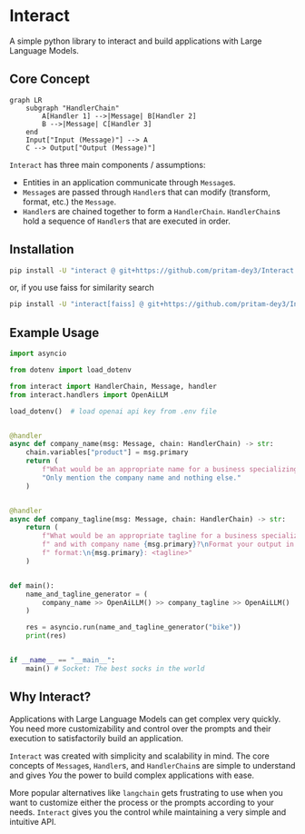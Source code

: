 # Interact
A simple python library to interact and build applications with Large Language Models.

## Core Concept

```mermaid
graph LR
    subgraph "HandlerChain"
        A[Handler 1] -->|Message| B[Handler 2]
        B -->|Message| C[Handler 3]
    end
    Input["Input (Message)"] --> A
    C --> Output["Output (Message)"]
```
`Interact` has three main components / assumptions:

* Entities in an application communicate through `Message`s.
* `Message`s are passed through `Handler`s that can modify (transform, format, etc.) the `Message`.
* `Handler`s are chained together to form a `HandlerChain`. `HandlerChain`s hold a sequence of `Handler`s that are executed in order.

## Installation
```bash
pip install -U "interact @ git+https://github.com/pritam-dey3/Interact.git"
```
or, if you use faiss for similarity search
```bash
pip install -U "interact[faiss] @ git+https://github.com/pritam-dey3/Interact.git"
```

## Example Usage
```python
import asyncio

from dotenv import load_dotenv

from interact import HandlerChain, Message, handler
from interact.handlers import OpenAiLLM

load_dotenv()  # load openai api key from .env file


@handler
async def company_name(msg: Message, chain: HandlerChain) -> str:
    chain.variables["product"] = msg.primary
    return (
        f"What would be an appropriate name for a business specializing in {msg.primary}?"
        "Only mention the company name and nothing else."
    )


@handler
async def company_tagline(msg: Message, chain: HandlerChain) -> str:
    return (
        f"What would be an appropriate tagline for a business specializing in {chain.variables['product']}"
        f" and with company name {msg.primary}?\nFormat your output in the following"
        f" format:\n{msg.primary}: <tagline>"
    )


def main():
    name_and_tagline_generator = (
        company_name >> OpenAiLLM() >> company_tagline >> OpenAiLLM()
    )

    res = asyncio.run(name_and_tagline_generator("bike"))
    print(res)


if __name__ == "__main__":
    main() # Socket: The best socks in the world

```

## Why Interact?
Applications with Large Language Models can get complex very quickly. You need more customizability and control over the prompts and their execution to satisfactorily build an application.

`Interact` was created with simplicity and scalability in mind. The core concepts of `Message`s, `Handler`s, and `HandlerChain`s are simple to understand and gives _You_ the power to build complex applications with ease.

More popular alternatives like `langchain` gets frustrating to use when you want to customize either the process or the prompts according to your needs. `Interact` gives you the control while maintaining a very simple and intuitive API.

